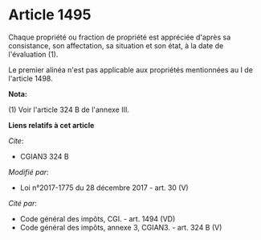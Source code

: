# Article 1495

Chaque propriété ou fraction de propriété est appréciée d'après sa consistance, son affectation, sa situation et son état, à
la date de l'évaluation (1).

Le premier alinéa n'est pas applicable aux propriétés mentionnées au I de l'article 1498.

**Nota:**

(1) Voir l'article 324 B de l'annexe III.

**Liens relatifs à cet article**

_Cite_:

  - CGIAN3 324 B

_Modifié par_:

  - Loi n°2017-1775 du 28 décembre 2017 - art. 30 (V)

_Cité par_:

  - Code général des impôts, CGI. - art. 1494 (VD)
  - Code général des impôts, annexe 3, CGIAN3. - art. 324 B (V)
